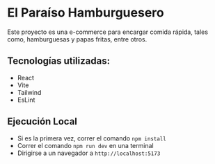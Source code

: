 # El Paraíso Hamburguesero

Este proyecto es una e-commerce para encargar comida rápida, tales como, hamburguesas y papas fritas, entre otros.

## Tecnologías utilizadas:

- React 
- Vite
- Tailwind
- EsLint

## Ejecución Local

- Si es la primera vez, correr el comando `npm install`
- Correr el comando `npm run dev` en una terminal
- Dirigirse a un navegador a `http://localhost:5173`

